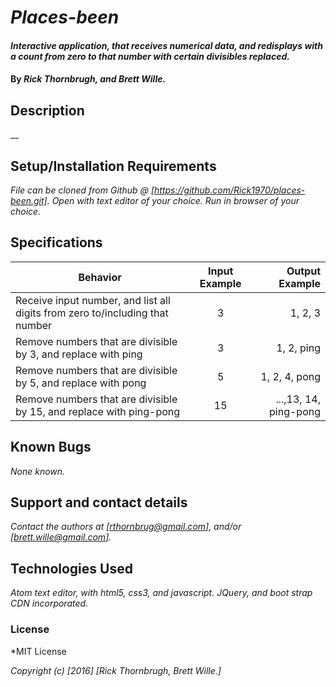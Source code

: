 # _Places-been_

#### _Interactive application, that receives numerical data, and redisplays with a count from zero to that number with certain divisibles replaced._

#### By _**Rick Thornbrugh, and Brett Wille.**_

## Description

__

## Setup/Installation Requirements

_File can be cloned from Github @ [https://github.com/Rick1970/places-been.git].
Open with text editor of your choice.
Run in browser of your choice._

## Specifications
| Behavior | Input Example | Output Example |
| ------------- |:-------------:| -----:|
|  Receive input number, and list all digits from zero to/including that number | 3 | 1, 2, 3
|  Remove numbers that are divisible by 3, and replace with ping| 3 | 1, 2, ping
|  Remove numbers that are divisible by 5, and replace with pong| 5 | 1, 2, 4, pong
|  Remove numbers that are divisible by 15, and replace with ping-pong | 15 | ...,13, 14, ping-pong


## Known Bugs

_None known._

## Support and contact details

_Contact the authors at [rthornbrug@gmail.com], and/or [brett.wille@gmail.com]._

## Technologies Used

_Atom text editor, with html5, css3, and javascript.  JQuery, and boot strap CDN incorporated._

### License

*MIT License

*Copyright (c) [2016] [Rick Thornbrugh, Brett Wille.]*
